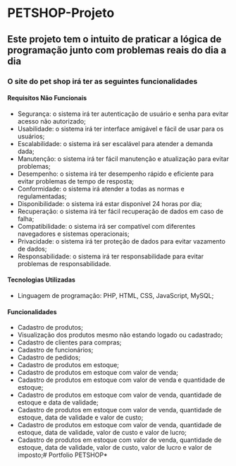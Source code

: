 # PETSHOP-Projeto

## Este projeto tem o intuito de praticar a lógica de programação junto com problemas reais do dia a dia

### O site do pet shop irá ter as seguintes funcionalidades

#### Requisitos Não Funcionais

* Segurança: o sistema irá ter autenticação de usuário e senha para evitar acesso não autorizado;
* Usabilidade: o sistema irá ter interface amigável e fácil de usar para os usuários;
* Escalabilidade: o sistema irá ser escalável para atender a demanda dada;
* Manutenção: o sistema irá ter fácil manutenção e atualização para evitar problemas;
* Desempenho: o sistema irá ter desempenho rápido e eficiente para evitar problemas de tempo de resposta;
* Conformidade: o sistema irá atender a todas as normas e regulamentadas;
* Disponibilidade: o sistema irá estar disponível 24 horas por dia;
* Recuperação: o sistema irá ter fácil recuperação de dados em caso de falha;
* Compatibilidade: o sistema irá ser compatível com diferentes navegadores e sistemas operacionais;
* Privacidade: o sistema irá ter proteção de dados para evitar vazamento de dados;
* Responsabilidade: o sistema irá ter responsabilidade para evitar problemas de responsabilidade.

#### Tecnologias Utilizadas

* Linguagem de programação: PHP, HTML, CSS, JavaScript, MySQL;

#### Funcionalidades

* Cadastro de produtos;
* Visualização dos produtos mesmo não estando logado ou cadastrado;
* Cadastro de clientes para compras;
* Cadastro de funcionários;
* Cadastro de pedidos;
* Cadastro de produtos em estoque;
* Cadastro de produtos em estoque com valor de venda;
* Cadastro de produtos em estoque com valor de venda e quantidade de estoque;
* Cadastro de produtos em estoque com valor de venda, quantidade de estoque e data de validade;
* Cadastro de produtos em estoque com valor de venda, quantidade de estoque, data de validade e valor de custo;
* Cadastro de produtos em estoque com valor de venda, quantidade de estoque, data de validade, valor de custo e valor de lucro;
* Cadastro de produtos em estoque com valor de venda, quantidade de estoque, data de validade, valor de custo, valor de lucro e valor de imposto;# Portfolio PETSHOP*



